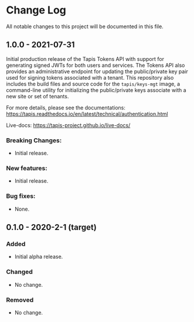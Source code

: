 # Change Log
All notable changes to this project will be documented in this file.

## 1.0.0 - 2021-07-31
Initial production release of the Tapis Tokens API with support for generating signed
JWTs for both users and services. The Tokens API also provides an administrative endpoint
for updating the public/private key pair used for signing tokens associated with a tenant.
This repository also includes the build files and source  code for the `tapis/keys-mgt` image,
a command-line utility for initializing the public/private keys associate with a new site or set
of tenants.

For more details, please see the documentations: https://tapis.readthedocs.io/en/latest/technical/authentication.html

Live-docs: https://tapis-project.github.io/live-docs/

### Breaking Changes:
- Initial release.

### New features:
 - Initial release.

### Bug fixes:
- None.


## 0.1.0 - 2020-2-1 (target)
### Added
- Initial alpha release.

### Changed
- No change.

### Removed
- No change.
